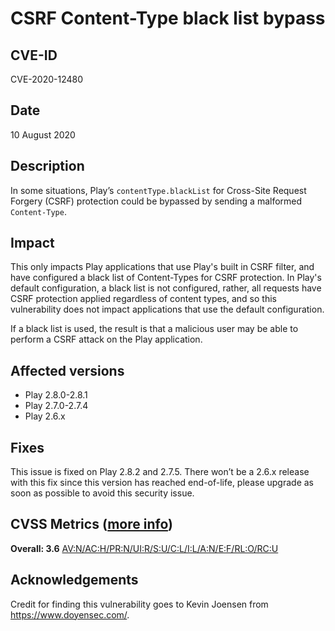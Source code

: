 # CSRF Content-Type black list bypass

## CVE-ID

CVE-2020-12480

## Date

10 August 2020

## Description

In some situations, Play’s `contentType.blackList` for Cross-Site Request Forgery (CSRF) protection could be bypassed by sending a malformed `Content-Type`.

## Impact

This only impacts Play applications that use Play's built in CSRF filter, and have configured a black list of Content-Types for CSRF protection. In Play's default configuration, a black list is not configured, rather, all requests have CSRF protection applied regardless of content types, and so this vulnerability does not impact applications that use the default configuration.

If a black list is used, the result is that a malicious user may be able to perform a CSRF attack on the Play application.

## Affected versions

- Play 2.8.0-2.8.1
- Play 2.7.0-2.7.4
- Play 2.6.x

## Fixes

This issue is fixed on Play 2.8.2 and 2.7.5. There won’t be a 2.6.x release with this fix since this version has reached end-of-life, please upgrade as soon as possible to avoid this security issue.

## CVSS Metrics ([more info](https://www.first.org/cvss/user-guide)</a>)

**Overall: 3.6**
[AV:N/AC:H/PR:N/UI:R/S:U/C:L/I:L/A:N/E:F/RL:O/RC:U](https://nvd.nist.gov/vuln-metrics/cvss/v3-calculator?vector=AV:N/AC:H/PR:N/UI:R/S:U/C:L/I:L/A:N/E:F/RL:O/RC:U&version=3.1)

## Acknowledgements

Credit for finding this vulnerability goes to Kevin Joensen from https://www.doyensec.com/.
